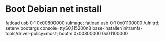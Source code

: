 # Boot Debian net install

fatload usb 0:1 0x00800000 /uImage; 
fatload usb 0:1 0x01100000 /uInitrd; 
setenv bootargs console=ttyS0,115200n8 base-installer/initramfs-tools/driver-policy=most; 
bootm 0x00800000 0x01100000